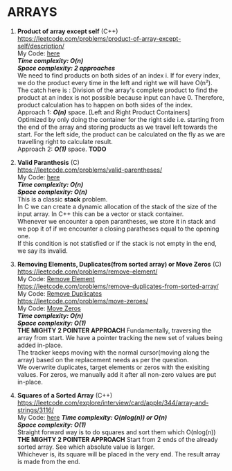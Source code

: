 # ARRAYS

1. **Product of array except self** (C++) <br /> 
https://leetcode.com/problems/product-of-array-except-self/description/ <br />
My Code: [here](product_of_array_except_self.cpp) <br />
***Time complexity: O(n)*** <br />
***Space complexity: 2 approaches*** <br />
We need to find products on both sides of an index i. If for every index, we do the product every time in the left and right we will have O(n²). <br />
The catch here is : Division of the array's complete product to find the product at an index is not possible because input can have 0. Therefore, product calculation has to happen on both sides of the index.<br />
Approach 1: ***O(n)*** space. [Left and Right Product Containers] <br />
Optimized by only doing the container for the right side i.e. starting from the end of the array and storing products as we travel left towards the start. For the left side, the product can be calculated on the fly as we are travelling right to calculate result.<br />
Approach 2: ***O(1)*** space. **TODO**

2. **Valid Paranthesis** (C) <br /> 
https://leetcode.com/problems/valid-parentheses/ <br />
My Code: [here](valid_parantheses.c) <br />
***Time complexity: O(n)*** <br />
***Space complexity: O(n)*** <br />
This is a classic **stack** problem. <br />
In C we can create a dynamic allocation of the stack of the size of the input array. In C++ this can be a vector or stack container. <br />
Whenever we encounter a open parantheses, we store it in stack and we pop it of if we encounter a closing paratheses equal to the opening one. <br />
If this condition is not statisfied or if the stack is not empty in the end, we say its invalid.

3. **Removing Elements, Duplicates(from sorted array) or Move Zeros** (C) <br />
https://leetcode.com/problems/remove-element/ <br />
My Code: [Remove Element](remove_element.c) <br />
https://leetcode.com/problems/remove-duplicates-from-sorted-array/ <br />
My Code: [Remove Duplicates](remove_duplicates.c) <br />
https://leetcode.com/problems/move-zeroes/<br />
My Code: [Move Zeros](move_zeros.c) <br />
***Time complexity: O(n)*** <br />
***Space complexity: O(1)*** <br />
**THE MIGHTY 2 POINTER APPROACH**
Fundamentally, traversing the array from start. We have a pointer tracking the new set of values being added in-place. <br />
The tracker keeps moving with the normal cursor(moving along the array) based on the replacement needs as per the question. <br />
We overwrite duplicates, target elements or zeros with the exisiting values. For zeros, we manually add it after all non-zero values are put in-place.<br />

4. **Squares of a Sorted Array** (C++) <br />
https://leetcode.com/explore/interview/card/apple/344/array-and-strings/3116/ <br />
My Code: [here](squares_of_sorted_array.cc)
***Time complexity: O(nlog(n)) or O(n)*** <br />
***Space complexity: O(1)*** <br />
Straight forward way is to do squares and sort them which O(nlog(n))
**THE MIGHTY 2 POINTER APPROACH**
Start from 2 ends of the already sorted array. See which absolute value is larger. <br />
Whichever is, its square will be placed in the very end. The result array is made from the end. <br />